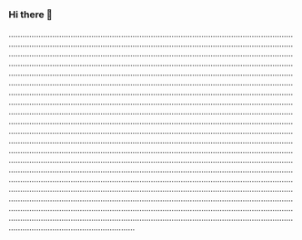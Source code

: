 ### Hi there 👋

.......................................................................................................................................................................................................................................................................................................................................................................................................................................................................................................................................................................................................................................................................................................................................................................................................................................................................................................................................................................................................................................................................................................................................................................................................................................................................................................................................................................................................................................................................................................................................................................................................................................................................................................................................................................................................................................................................................................................................................................................................................................................................................................................................................................................................................................................................................................................................................................................................................................................................................................................................................................................................................................